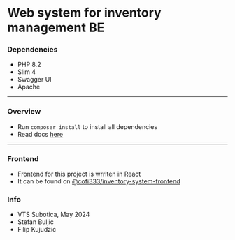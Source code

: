 # Web system for inventory management BE

### Dependencies
- PHP 8.2
- Slim 4
- Swagger UI
- Apache

<hr/>

### Overview
- Run `composer install` to install all dependencies
- Read docs [here](docs/README.md)

<hr/>

### Frontend
- Frontend for this project is wrriten in React
- It can be found on [@cofi333/inventory-system-frontend](https://github.com/cofi333/inventory-system-frontend)

### Info
- VTS Subotica, May 2024
- Stefan Buljic
- Filip Kujudzic
